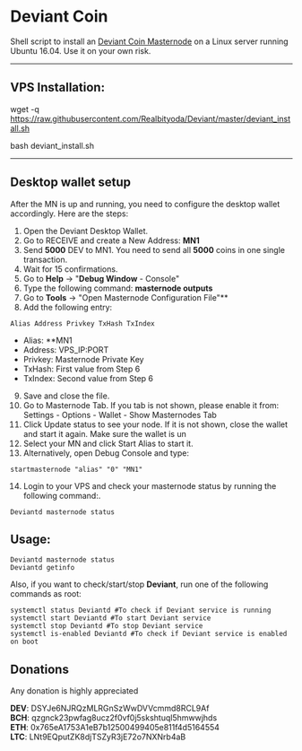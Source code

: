 # Deviant Coin
Shell script to install an [Deviant Coin Masternode](http://http://deviantcoin.io/) on a Linux server running Ubuntu 16.04. Use it on your own risk.  

***
## VPS Installation:  

wget -q https://raw.githubusercontent.com/Realbityoda/Deviant/master/deviant_install.sh

bash deviant_install.sh
***


## Desktop wallet setup  

After the MN is up and running, you need to configure the desktop wallet accordingly. Here are the steps:  
1. Open the Deviant Desktop Wallet.  
2. Go to RECEIVE and create a New Address: **MN1**  
3. Send **5000** DEV to MN1. You need to send all **5000** coins in one single transaction.
4. Wait for 15 confirmations.  
5. Go to **Help** -> "**Debug Window** - Console"  
6. Type the following command: **masternode outputs**  
7. Go to  **Tools** -> "Open Masternode Configuration File"**
8. Add the following entry:
```
Alias Address Privkey TxHash TxIndex
```
* Alias: **MN1
* Address: VPS_IP:PORT
* Privkey: Masternode Private Key
* TxHash: First value from Step 6
* TxIndex:  Second value from Step 6
9. Save and close the file.
10. Go to Masternode Tab. If you tab is not shown, please enable it from: Settings - Options - Wallet - Show Masternodes Tab
11. Click Update status to see your node. If it is not shown, close the wallet and start it again. Make sure the wallet is un
12. Select your MN and click Start Alias to start it.
13. Alternatively, open Debug Console and type:
```
startmasternode "alias" "0" "MN1"
``` 
14. Login to your VPS and check your masternode status by running the following command:.
```
Deviantd masternode status
```


## Usage:
```
Deviantd masternode status  
Deviantd getinfo
```
Also, if you want to check/start/stop **Deviant**, run one of the following commands as root:

```
systemctl status Deviantd #To check if Deviant service is running  
systemctl start Deviantd #To start Deviant service  
systemctl stop Deviantd #To stop Deviant service  
systemctl is-enabled Deviantd #To check if Deviant service is enabled on boot  
```  


## Donations

Any donation is highly appreciated

**DEV**: DSYJe6NJRQzMLRGnSzWwDVVcmmd8RCL9Af  
**BCH**: qzgnck23pwfag8ucz2f0vf0j5skshtuql5hmwwjhds  
**ETH**: 0x765eA1753A1eB7b12500499405e811f4d5164554  
**LTC**: LNt9EQputZK8djTSZyR3jE72o7NXNrb4aB  
